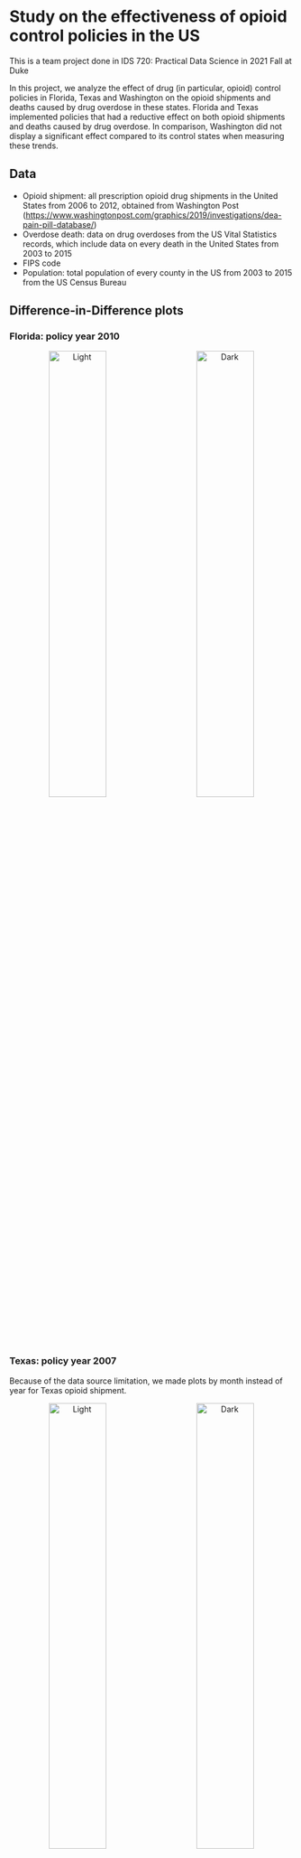 # Study on the effectiveness of opioid control policies in the US
This is a team project done in IDS 720: Practical Data Science in 2021 Fall at Duke

In this project, we analyze the effect of drug (in particular, opioid) control policies in Florida, Texas and Washington on the opioid shipments and deaths caused by drug overdose in these states. Florida and Texas implemented policies that had a reductive effect on both opioid shipments and deaths caused by drug overdose. In comparison, Washington did not display a significant effect compared to its control states when measuring these trends.

## Data
- Opioid shipment: all prescription opioid drug shipments in the United States from 2006 to 2012, obtained from Washington Post (https://www.washingtonpost.com/graphics/2019/investigations/dea-pain-pill-database/)
- Overdose death: data on drug overdoses from the US Vital Statistics records, which include data on every death in the United States from 2003 to 2015
- FIPS code
- Population: total population of every county in the US from 2003 to 2015 from the US Census Bureau

## Difference-in-Difference plots
### Florida: policy year 2010

<p align="center">
  <img alt="Light" src="https://github.com/ShiningYang0207/coding_sample_Shining_yang/blob/main/PDS_project/35_modified_plot/fl_opi_did.png" width="45%">
&nbsp; &nbsp; &nbsp; &nbsp;
  <img alt="Dark" src="https://github.com/ShiningYang0207/coding_sample_Shining_yang/blob/main/PDS_project/35_modified_plot/fl_deaths_did.png" width="45%">
</p>
<p align = "center">
</p>

### Texas: policy year 2007
Because of the data source limitation, we made plots by month instead of year for Texas opioid shipment.

<p align="center">
  <img alt="Light" src="https://github.com/ShiningYang0207/coding_sample_Shining_yang/blob/main/PDS_project/35_modified_plot/tx_monthly_opi_did.png" width="45%">
&nbsp; &nbsp; &nbsp; &nbsp;
  <img alt="Dark" src="https://github.com/ShiningYang0207/coding_sample_Shining_yang/blob/main/PDS_project/35_modified_plot/tx_deaths_did.png" width="45%">
</p>
<p align = "center">
</p>

### Washington: policy year 2012

<p align="center">
  <img alt="Light" src="https://github.com/ShiningYang0207/coding_sample_Shining_yang/blob/main/PDS_project/35_modified_plot/wa_opi_did.png" width="45%">
&nbsp; &nbsp; &nbsp; &nbsp;
  <img alt="Dark" src="https://github.com/ShiningYang0207/coding_sample_Shining_yang/blob/main/PDS_project/35_modified_plot/wa_deaths_did.png" width="45%">
</p>
<p align = "center">
</p>

## Results

According to the plots above, we can conclude that the opioid control policy in the US was most effective in Florida, where the opioid shipment as well as overdose deaths per capita yield completely reverse (downward) trends after the policy implementation compared to its control states. The 2007 Texas policy is the second most successful one, as after the policy, although the opioid shipments and overdose deaths are still increasing, they yield a much milder and flatter trend compared to the control states. However, the policy doesn’t seem to be effective in Washington, since the trends of the two datasets after the policy are not much different from their control states, and they are still increasing at the same rate before policy implementation.

Upon examination of the opioid control policy implemented in these states, we noticed that Washington’s regulation included doctors having to refer patients to pain specialists if they were taking high doses of opioids and their underlying condition was not improving. In comparison, Florida’s 2007 policy was harsher, involving arrests and fines for pain clinics that were prescribing large quantities of opioids. This could serve as a possible explanation as to why the policy in Florida seemed to have immediate effects on the usage of opioids and deaths caused by drug overdose but Washington’s was not as effective in churning out results.



